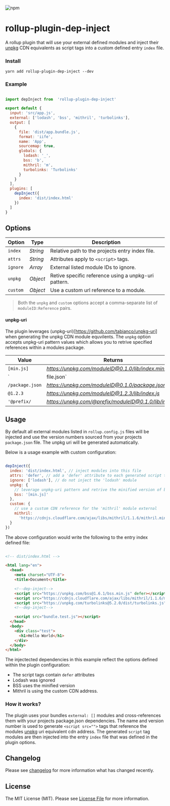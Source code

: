 

![npm](https://img.shields.io/npm/v/rollup-plugin-dep-inject.svg?style=flat-square)

# rollup-plugin-dep-inject

A rollup plugin that will use your external defined modules and inject their [unpkg](unpkg.io) CDN equivalents as script tags into a custom defined entry `index` file.

### Install
`yarn add rollup-plugin-dep-inject --dev`

### Example
```js

import depInject from  'rollup-plugin-dep-inject'

export default {
  input: 'src/app.js',
  external: ['lodash', 'bss', 'mithril', 'turbolinks'],
  output: [
    {
      file: 'dist/app.bundle.js',
      format: 'iife',
      name: 'App',
      sourcemap: true,
      globals: {
        lodash: '_',
        bss: 'b',
        mithril: 'm',
        turbolinks: 'Turbolinks'
      }
    }
  ],
  plugins: [
    depInject({
      index: 'dist/index.html'
    })
  ]
}

```

## Options

| Option | Type  |  Description |
|--|--|--|
| `index` | *String* | Relative path to the projects entry index file. |
| `attrs` | *String* | Attributes apply to `<script>` tags. |
| `ignore` | *Array* | External listed module IDs to ignore. |
| `unpkg` | *Object* | Retive specific reference using a unpkg-uri pattern. |
| `custom` | *Object* | Use a custom url reference to a module. |

> Both the `unpkg` and `custom` options accept a comma-separate list of `moduleID:Reference` pairs.

#### unpkg-uri

The plugin leverages (unpkg-uri)[https://github.com/tabianco/unpkg-uri] when generating the unpkg CDN module equvilents. The `unpkg` option accepts unpkg-uri pattern values which allows you to retrive specified references within a modules package.

| Value | Returns |
|--|--|
| `[min.js]` | *https://unpkg.com/moduleID@0.1.0/lib/index.min.js*
| `|file.json` | *https://unpkg.com/moduleID@0.1.0/lib/file.json*
| `/package.json` | *https://unpkg.com/moduleID@0.1.0/package.json*
| `@1.2.3` | *https://unpkg.com/moduleID@1.2.3/lib/index.js*
| `'@prefix/` | *https://unpkg.com/@prefix/moduleID@0.1.0/lib/index.js*

## Usage

By default all external modules listed in `rollup.config.js` files will be injected and use the version numbers sourced from your projects `package.json` file. The unpkg uri will be generated automatically.

Below is a usage example with custom configuration:

```js

depInject({
  index: 'dist/index.html', // inject modules into this file
  attrs: 'defer', // add a 'defer' attribute to each generated script tag
  ignore: ['lodash'], // do not inject the 'lodash' module
  unpkg: {
    // leverage unpkg-uri pattern and retrive the minified version of bss
    bss: '[min.js]'
  },
  custom: {
    // use a custom CDN reference for the 'mithril' module external
    mithril:
      'https://cdnjs.cloudflare.com/ajax/libs/mithril/1.1.6/mithril.min.js'
  }
})

```

The above configuration would write the following to the entry index defined file:

```html

<!-- dist/index.html -->

<html lang="en">
  <head>
    <meta charset="UTF-8">
    <title>Document</title>

    <!--dep-inject-->
    <script src="https://unpkg.com/bss@1.6.1/bss.min.js" defer></script>
    <script src="https://cdnjs.cloudflare.com/ajax/libs/mithril/1.1.6/mithril.min.js" defer></script>
    <script src="https://unpkg.com/turbolinks@5.2.0/dist/turbolinks.js" defer></script>
    <!--dep-inject-->

    <script src="bundle.test.js"></script>
  </head>
  <body>
    <div class="test">
      <h1>Hello World</h1>
    </div>
  </body>
</html>

```
The injectected dependencies in this example reflect the options defined within the plugin configuration:

- The script tags contain `defer` attributes
- Lodash was ignored
- BSS uses the minified version
- Mithril is using the custom CDN address.

### How it works?
The plugin uses your bundles `external: []` modules and cross-references them with your projects package.json dependencies. The name and version number is used to generate `<script src="">` tags that reference the modules [unpkg](unpkg.io) uri equivalent cdn address. The generated `script` tag modules are then injected into the entry `index` file that was defined in the plugin options.

## Changelog

Please see [changelog](changelog.md) for more information what has changed recently.

## License
The MIT License (MIT). Please see [License File](LICENSE) for more information.

